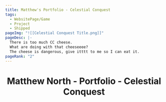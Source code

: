 ```yaml
---
title: Matthew's Portfolio - Celestial Conquest
tags:
  - WebsitePage/Game
  - Project
  - Shipped
pageImg: "![[Celestial Conquest Title.png]]"
pageDesc: |-
  There is too much CC cheese. 
  What are doing with that cheeseeee?
  The cheese is dangerous, give itttt to me so I can eat it.
pageRank: "2"
---
```

# <center>Matthew North - Portfolio - Celestial Conquest</center>

